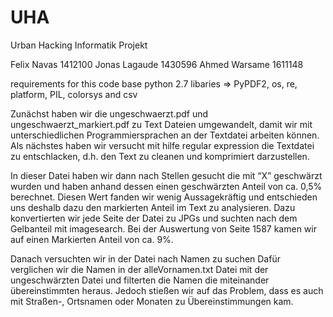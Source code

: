 # UHA

Urban Hacking
Informatik Projekt

Felix Navas 1412100
Jonas Lagaude 1430596
Ahmed Warsame 1611148

requirements for this code base 
python 2.7 
libaries => PyPDF2, os, re, platform, PIL, colorsys and csv


Zunächst haben wir die ungeschwaerzt.pdf und ungeschwaerzt_markiert.pdf  zu Text Dateien umgewandelt, damit wir mit unterschiedlichen Programmiersprachen an der Textdatei arbeiten können.
Als nächstes haben wir versucht mit hilfe regular expression die Textdatei zu entschlacken, d.h. den Text zu cleanen und komprimiert darzustellen.

In dieser Datei haben wir dann nach Stellen gesucht die mit “X” geschwärzt wurden und haben anhand dessen einen geschwärzten Anteil von ca. 0,5% berechnet.
Diesen Wert fanden wir wenig Aussagekräftig und entschieden uns deshalb dazu den markierten Anteil im Text zu analysieren.
Dazu konvertierten wir jede Seite der Datei zu JPGs und suchten nach dem Gelbanteil mit imagesearch.
Bei der Auswertung von Seite 1587 kamen wir auf einen Markierten Anteil von ca. 9%.

Danach versuchten wir in der Datei nach Namen zu suchen
Dafür verglichen wir die Namen in der alleVornamen.txt Datei mit der ungeschwärzten Datei und filterten die Namen die miteinander übereinstimmten heraus.
Jedoch stießen wir auf das Problem, dass es auch mit Straßen-, Ortsnamen oder Monaten zu Übereinstimmungen kam.


 
